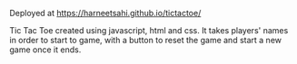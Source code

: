 Deployed at https://harneetsahi.github.io/tictactoe/

Tic Tac Toe created using javascript, html and css.
It takes players' names in order to start to game, with a button to reset the game and start a new game once it ends.

